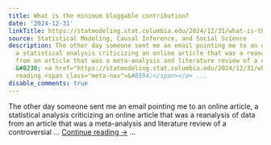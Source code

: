 ```yaml
---
title: What is the minimum bloggable contribution?
date: '2024-12-31'
linkTitle: https://statmodeling.stat.columbia.edu/2024/12/31/what-is-the-minimum-bloggable-contribution/
source: Statistical Modeling, Causal Inference, and Social Science
description: The other day someone sent me an email pointing me to an online article,
  a statistical analysis criticizing an online article that was a reanalysis of data
  from an article that was a meta-analysis and literature review of a controversial
  &#8230; <a href="https://statmodeling.stat.columbia.edu/2024/12/31/what-is-the-minimum-bloggable-contribution/">Continue
  reading <span class="meta-nav">&#8594;</span></a> ...
disable_comments: true
---
```

The other day someone sent me an email pointing me to an online article, a statistical analysis criticizing an online article that was a reanalysis of data from an article that was a meta-analysis and literature review of a controversial &#8230; <a href="https://statmodeling.stat.columbia.edu/2024/12/31/what-is-the-minimum-bloggable-contribution/">Continue reading <span class="meta-nav">&#8594;</span></a> ...